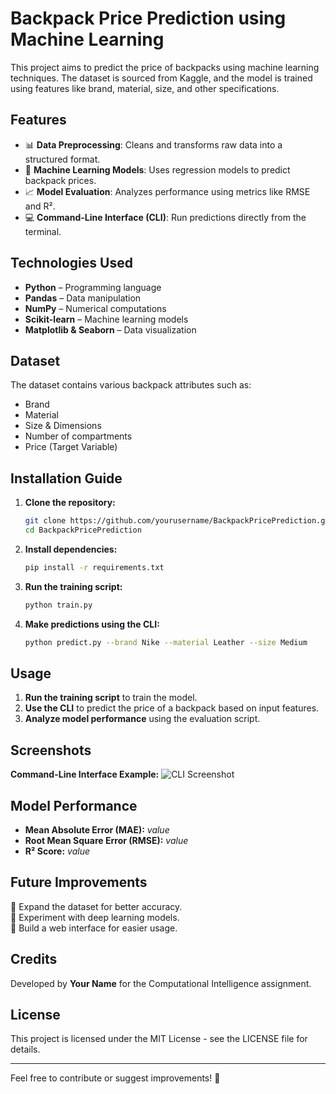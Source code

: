 # Backpack Price Prediction using Machine Learning

This project aims to predict the price of backpacks using machine learning techniques. The dataset is sourced from Kaggle, and the model is trained using features like brand, material, size, and other specifications.

## Features
- 📊 **Data Preprocessing**: Cleans and transforms raw data into a structured format.
- 🤖 **Machine Learning Models**: Uses regression models to predict backpack prices.
- 📈 **Model Evaluation**: Analyzes performance using metrics like RMSE and R².
- 💻 **Command-Line Interface (CLI)**: Run predictions directly from the terminal.

## Technologies Used
- **Python** – Programming language
- **Pandas** – Data manipulation
- **NumPy** – Numerical computations
- **Scikit-learn** – Machine learning models
- **Matplotlib & Seaborn** – Data visualization

## Dataset
The dataset contains various backpack attributes such as:
- Brand
- Material
- Size & Dimensions
- Number of compartments
- Price (Target Variable)

## Installation Guide
1. **Clone the repository:**
   ```sh
   git clone https://github.com/yourusername/BackpackPricePrediction.git
   cd BackpackPricePrediction
   ```
2. **Install dependencies:**
   ```sh
   pip install -r requirements.txt
   ```
3. **Run the training script:**
   ```sh
   python train.py
   ```
4. **Make predictions using the CLI:**
   ```sh
   python predict.py --brand Nike --material Leather --size Medium
   ```

## Usage
1. **Run the training script** to train the model.
2. **Use the CLI** to predict the price of a backpack based on input features.
3. **Analyze model performance** using the evaluation script.

## Screenshots
**Command-Line Interface Example:**
![CLI Screenshot](./code9.png)

## Model Performance
- **Mean Absolute Error (MAE):** _value_
- **Root Mean Square Error (RMSE):** _value_
- **R² Score:** _value_

## Future Improvements
🔹 Expand the dataset for better accuracy.  
🔹 Experiment with deep learning models.  
🔹 Build a web interface for easier usage.  

## Credits
Developed by **Your Name** for the Computational Intelligence assignment.

## License
This project is licensed under the MIT License - see the LICENSE file for details.

---
Feel free to contribute or suggest improvements! 🚀

